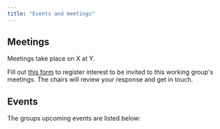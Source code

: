 ```yaml
---
title: "Events and meetings"
---
```

<!-- # Events and meetings -->

## Meetings

Meetings take place on X at Y.

Fill out [this form]() to register interest to be invited to this working group's meetings. 
The chairs will review your response and get in touch.

## Events

The groups upcoming events are listed below:

